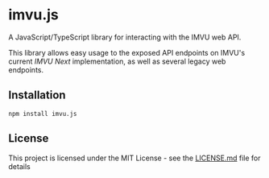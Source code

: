# imvu.js

A JavaScript/TypeScript library for interacting with the IMVU web API.

This library allows easy usage to the exposed API endpoints on IMVU's current *IMVU Next* implementation, as well as several legacy web endpoints.

## Installation

`npm install imvu.js`

## License

This project is licensed under the MIT License - see the [LICENSE.md](LICENSE.md) file for details
